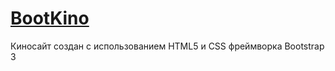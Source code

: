 # [BootKino](https://vlad-maker.github.io/KinoBootstrap/)  
Киносайт создан с использованием HTML5 и CSS фреймворка Bootstrap 3
